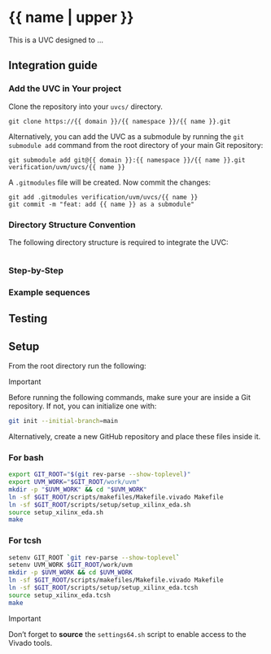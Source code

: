 # {{ name | upper }}

This is a UVC designed to ...

## Integration guide

### Add the UVC in Your project

Clone the repository into your `uvcs/` directory.

```plain
git clone https://{{ domain }}/{{ namespace }}/{{ name }}.git
```

Alternatively, you can add the UVC as a submodule by running the
`git submodule add` command from the root directory of your main Git repository:

```plain
git submodule add git@{{ domain }}:{{ namespace }}/{{ name }}.git verification/uvm/uvcs/{{ name }}
```

A `.gitmodules` file will be created. Now commit the changes:

```plain
git add .gitmodules verification/uvm/uvcs/{{ name }}
git commit -m "feat: add {{ name }} as a submodule"
```

### Directory Structure Convention

The following directory structure is required to integrate the UVC:

```plain
```

### Step-by-Step

### Example sequences

## Testing

## Setup

From the root directory run the following:

> [!IMPORTANT]
> Before running the following commands, make sure your are inside a Git repository.
> If not, you can initialize one with:
>
> ```bash
> git init --initial-branch=main
> ```
>
> Alternatively, create a new GitHub repository and place these files inside it.

### For bash

```bash
export GIT_ROOT="$(git rev-parse --show-toplevel)"
export UVM_WORK="$GIT_ROOT/work/uvm"
mkdir -p "$UVM_WORK" && cd "$UVM_WORK"
ln -sf $GIT_ROOT/scripts/makefiles/Makefile.vivado Makefile
ln -sf $GIT_ROOT/scripts/setup/setup_xilinx_eda.sh
source setup_xilinx_eda.sh
make
```

### For tcsh

```bash
setenv GIT_ROOT `git rev-parse --show-toplevel`
setenv UVM_WORK $GIT_ROOT/work/uvm
mkdir -p $UVM_WORK && cd $UVM_WORK
ln -sf $GIT_ROOT/scripts/makefiles/Makefile.vivado Makefile
ln -sf $GIT_ROOT/scripts/setup/setup_xilinx_eda.tcsh
source setup_xilinx_eda.tcsh
make
```

> [!IMPORTANT]
> Don’t forget to **source** the `settings64.sh` script to enable access to the Vivado tools.
